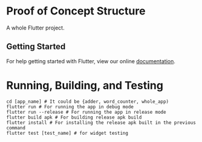 # Proof of Concept Structure

A whole Flutter project.

## Getting Started

For help getting started with Flutter, view our online
[documentation](https://flutter.io/).

# Running, Building, and Testing
```angular2html
cd [app_name] # It could be {adder, word_counter, whole_app)
flutter run # For running the app in debug mode
flutter run --release # For running the app in release mode
flutter build apk # For building release apk build
flutter install # For installing the release apk built in the previous command
flutter test [test_name] # for widget testing
```